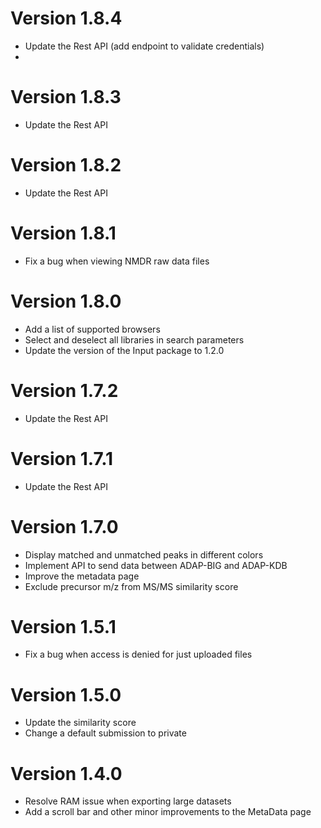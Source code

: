 # Version 1.8.4
- Update the Rest API (add endpoint to validate credentials)
- 
# Version 1.8.3
- Update the Rest API

# Version 1.8.2
- Update the Rest API

# Version 1.8.1
- Fix a bug when viewing NMDR raw data files

# Version 1.8.0
- Add a list of supported browsers
- Select and deselect all libraries in search parameters
- Update the version of the Input package to 1.2.0

# Version 1.7.2
- Update the Rest API

# Version 1.7.1
- Update the Rest API

# Version 1.7.0
- Display matched and unmatched peaks in different colors
- Implement API to send data between ADAP-BIG and ADAP-KDB
- Improve the metadata page
- Exclude precursor m/z from MS/MS similarity score

# Version 1.5.1
- Fix a bug when access is denied for just uploaded files

# Version 1.5.0
- Update the similarity score
- Change a default submission to private

# Version 1.4.0
- Resolve RAM issue when exporting large datasets
- Add a scroll bar and other minor improvements to the MetaData page
